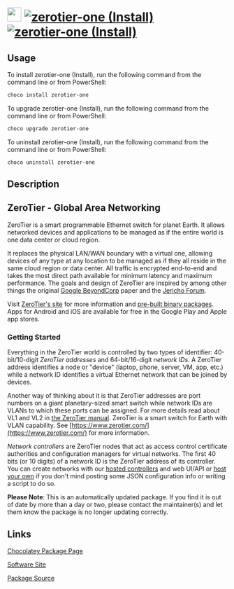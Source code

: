 ﻿# <img src="https://cdn.jsdelivr.net/gh/mkevenaar/chocolatey-packages@3ee2ed79dfbbf068b13428131998092e84bc37b7/icons/zerotier-one.png" width="32" height="32"/> [![zerotier-one (Install)](https://img.shields.io/chocolatey/v/zerotier-one.svg?label=zerotier-one+(Install))](https://chocolatey.org/packages/zerotier-one) [![zerotier-one (Install)](https://img.shields.io/chocolatey/dt/zerotier-one.svg)](https://chocolatey.org/packages/zerotier-one)

## Usage
To install zerotier-one (Install), run the following command from the command line or from PowerShell:
```powershell
choco install zerotier-one
```

To upgrade zerotier-one (Install), run the following command from the command line or from PowerShell:
```powershell
choco upgrade zerotier-one
```

To uninstall zerotier-one (Install), run the following command from the command line or from PowerShell:
```powershell
choco uninstall zerotier-one
```

## Description
## ZeroTier - Global Area Networking

ZeroTier is a smart programmable Ethernet switch for planet Earth. It allows networked devices and applications to be managed as if the entire world is one data center or cloud region.

It replaces the physical LAN/WAN boundary with a virtual one, allowing devices of any type at any location to be managed as if they all reside in the same cloud region or data center. All traffic is encrypted end-to-end and takes the most direct path available for minimum latency and maximum performance. The goals and design of ZeroTier are inspired by among other things the original [Google BeyondCorp](https://static.googleusercontent.com/media/research.google.com/en//pubs/archive/43231.pdf) paper and the [Jericho Forum](https://en.wikipedia.org/wiki/Jericho_Forum).

Visit [ZeroTier's site](https://www.zerotier.com/) for more information and [pre-built binary packages](https://www.zerotier.com/download/). Apps for Android and iOS are available for free in the Google Play and Apple app stores.

### Getting Started

Everything in the ZeroTier world is controlled by two types of identifier: 40-bit/10-digit *ZeroTier addresses* and 64-bit/16-digit *network IDs*. A ZeroTier address identifies a node or "device" (laptop, phone, server, VM, app, etc.) while a network ID identifies a virtual Ethernet network that can be joined by devices.

Another way of thinking about it is that ZeroTier addresses are port numbers on a giant planetary-sized smart switch while network IDs are VLANs to which these ports can be assigned. For more details read about VL1 and VL2 in [the ZeroTier manual](https://www.zerotier.com/manual/).
ZeroTier is a smart switch for Earth with VLAN capability. See [https://www.zerotier.com/](https://www.zerotier.com/) for more information.

*Network controllers* are ZeroTier nodes that act as access control certificate authorities and configuration managers for virtual networks. The first 40 bits (or 10 digits) of a network ID is the ZeroTier address of its controller. You can create networks with our [hosted controllers](https://my.zerotier.com/) and web UI/API or [host your own](https://github.com/zerotier/ZeroTierOne/blob/master/controller/) if you don't mind posting some JSON configuration info or writing a script to do so.

**Please Note**: This is an automatically updated package. If you find it is
out of date by more than a day or two, please contact the maintainer(s) and
let them know the package is no longer updating correctly.


## Links
[Chocolatey Package Page](https://chocolatey.org/packages/zerotier-one)

[Software Site](https://www.zerotier.com/)

[Package Source](https://github.com/mkevenaar/chocolatey-packages/tree/master/automatic/zerotier-one)

